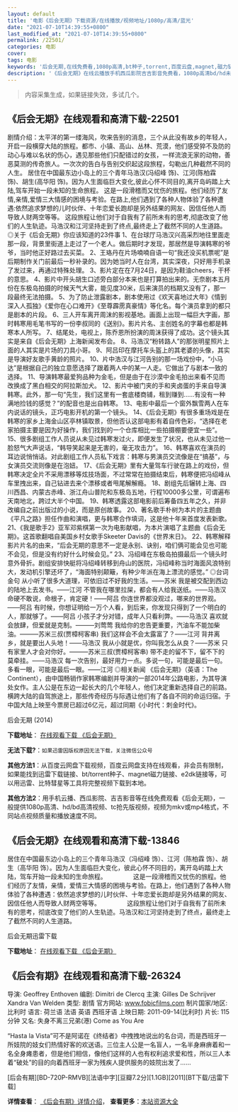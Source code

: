 ```yaml
---
layout: default
title: '电影《后会无期》下载资源/在线播放/视频地址/1080p/高清/蓝光'
date: "2021-07-10T14:39:55+0800"
last_modified_at: "2021-07-10T14:39:55+0800"
permalink: /22501/
categories: 电影
cover:
tags: 电影
keywords: '后会无期,在线免费看,1080p高清,bt种子,torrent,百度云盘,magnet,磁力链,迅雷下载资源'
description: '《后会无期》在线云播放手机西瓜影院吉吉影音免费看，1080p高清bd/hd未删减完整版和tc抢先枪版，mkv/mp4格式，附带bt/torrent种子、magnet/磁力链、百度云盘、网盘资源迅雷下载链接'
---
```


>内容采集生成，如果链接失效，多试几个。


## 《后会无期》在线观看和高清下载-22501

剧情介绍：太平洋的第一缕海风，吹来告别的消息，三个从此没有故乡的年轻人，开启一段横穿大陆的旅程。都市、小镇、高山、丛林、荒漠，他们感受猝不及防的动心与难以名状的伤心，遇见那些他们只配错过的女孩，一样流浪无家的动物，善恶莫测的传奇旅人。一次次的告白与告别交织起这段旅程，勾勒出几种截然不同的人生。   居住在中国最东边小岛上的三个青年马浩汉(冯绍峰 饰)、江河(陈柏霖 饰)、胡生(高华阳 饰)。因为人生面临巨大变化,彼此心怀不同目的,离开岛屿踏上大陆,驾车开始一段未知的生命旅程。   这是一段滑稽而又忧伤的旅程。他们经历了友情,亲情,爱情三大情感的困境与考验。在路上,他们遇到了各种人物体验了各种遭遇:依然追求梦想的儿时伙伴、十年恋爱长跑却是另外结果的网友、因信任他人而导致人财两空等等。   这段旅程让他们对于自我有了前所未有的思考,彻底改变了他们的人生轨迹。马浩汉和江河坚持走到了终点,最终走上了截然不同的人生道路。   ◎关于《后会无期》你应该知道的23件事   1、在台球厅马浩汉兴高采烈地往里面走那一段，背景里街道上走过了一个老人。做后期时才发现，那居然是导演韩寒的爷爷，当时他正好路过去买菜。   2、王珞丹在片场喃喃自语一句“我还没买机票呢”是后期制作关门前最后一秒补录的。因为她当时人在台湾，其实深夜，只好用手机录了发过来，再通过特殊处理。   3、影片定在在7月24日，是因为鞋油cheers，干杯的意思。   4、影片中开头胡生口述旁白部分本来也是打算拍出来的。无奈剧本五月份在东极岛拍摄的时候天气大雾，能见度30米，后来演员的档期又没有了，那一段最终无法拍摄。   5、为了防止泄露剧本，剧本使用过《欢天喜地过大年》《情到深入人孤独》《爱你在心口难开》《至尊霹雳真豪情》等化名。每个演员拿到的都只是剧本的片段。   6、三人开车离开周沫的影视基地。画面上出现一幅巨大字画，那时韩寒用毛笔书写的一份李叔同的《送别》。影片片名、主创姓名的字幕也都是韩寒本人所写。   7、结尾处，电视上，陈乔恩所扮演的周沫获得了成功。这个镜头其实是来自《后会无期》上海新闻发布会。   8、马浩汉“粉转路人”的那张明星照片上面的人其实是片场的刀具小哥。   9、阿吕印在摩托车头盔上的其老婆的头像，其实是导演好友歌手黄龄的照片。   10、片中浩汉与江河告别的那一场戏份中，“小马达”是根据自己的独立意愿选择了跟着两人中的某一人走。它做出了与剧本一致的选择。   11、导演韩寒最爱狗品种为金毛，但是由于在沙漠中金毛拍出来看不见而改换成了黑白相交的阿拉斯加犬。   12、影片中被门夹的手和夹卤蛋的手来自导演韩寒。此外，那一句“先生，我们这里有一套底楼商铺，租到赚到……有没有一种满地捡钱的感觉？”的配音也是出自韩寒。   13、电影中最后一个窗外飘雪两人在车内说话的镜头，正巧电影开机的第一个镜头。   14、《后会无期》有很多重场戏是在韩寒的家乡上海金山区亭林镇取景，但他否认这部电影有着自传色彩，“选择在老家拍摄主要是因为好操作，我们找到的一个仓库相比一些拍摄棚要便宜一些”。   15、很多剧组工作人员说从未见过韩寒发过火，即便发生了状况，也从未见过他一脸怒气大声说话，“韩导笑起来是无害的，毫无攻击力”。   16、韩寒喜欢在演员的耳边说悄悄话。对此剧组工作人员私下戏言：韩寒与男演员交流像是在“搞基”，与女演员交流则像是在泡妞。   17、《后会无期》里有大量驾车行驶在路上的戏份，但韩寒决定全片不采用漂移等炫技场面，不过常常在拍摄结束后，韩寒便把冯绍峰从车里拽出来，自己钻进去来个漂移或者甩尾解解瘾。   18、剧组先后辗转上海、四川西昌、内蒙古赤峰、浙江舟山普陀和东极岛五地，行程10000多公里，可谓遍布天南地北，跨过大半个中国。   19、韩寒透露这部电影前后筹备四五年之久，并非改编自之前出版过的小说，而是原创故事。   20、著名歌手朴树为本片的主题曲《平凡之路》担任作曲和演唱，更与韩寒合作填词，这是他十年来首度发表新歌。   21、《我是歌手2》亚军邓紫棋第一次为电影献唱，为本片演唱了主题曲《后会无期》。这首歌翻唱自美国乡村女歌手Skeeter Davis的《世界末日》。   22、韩寒解释影片片名的由来，“后会无期的意思不一定是永别、诀别，咱们俩可能会见也可能不会见，但是没有约好什么时候会见。”   23、冯绍峰在东极岛拍摄最后一个镜头时意外骨折。剧组安排快艇将冯绍峰转移到舟山的医院，冯绍峰称当时海面风浪特别大，发动机引擎还坏了，“海面特别颠簸，有种少年派在海上漂流的感觉。”   ◎台词金句   从小听了很多大道理，可依旧过不好我的生活。——苏米   我是被交配到西边的陆地上去发书。——江河   不管我在哪里拉屎，都会有人给我送纸。——马浩汉   命硬不敢说，命根子，肯定硬！——阿吕   你连世界都没观过，哪来的世界观。——阿吕   有时候，你想证明给一万个人看，到后来，你发现只得到了一个明白的人，那就够了。——阿吕   小孩子才分对错，成年人只看利弊。——马浩汉   喜欢就会放肆，但爱就是克制。———刘莺莺   我给你的忠告更重要，汽油车不能加柴油。———苏米三叔(贾樟柯客串)   我们这样会不会太露富了？——江河   背井离乡，就是要出人头地！——马浩汉   我从小就是优，你叫我怎么从良？——苏米   只有家里人才会对你好。———苏米三叔(贾樟柯客串)   带不走的留不下，留不下的莫牵挂。——马浩汉   每一次告别，最好用力一点。多说一句，可能是最后一句。多看一眼，可能是最后一眼。——江河   ◎相关新闻   《后会无期》（英语：The Continent），由中国畅销作家韩寒编剧并导演的一部2014年公路电影，为其导演处女作。主人公是在东边一起长大的几个年轻人，他们决定重新选择自己的前路。横跨大陆的自驾旅途上，那些传奇经历与际遇让他们有了各自不同的命运归宿。于中国大陆上映至今票房已超过6亿元，超过同期《小时代：刺金时代》。


后会无期 (2014)

**下载地址**： [在线观看下载 《后会无期》](https://www.btbtdy.me/btdy/dy436.html) 


**无法下载?**：`如果迅雷因版权原因无法下载，关注微信公众号 `

**其他方法1**：从百度云网盘下载视频，百度云网盘支持在线观看，非会员有限制，如果能找到迅雷下载链接、bt/torrent种子、magnet磁力链接、e2dk链接等，可以用迅雷、比特彗星等工具将完整视频下载到本地。

**其他方法2**：用手机云播、西瓜影院、吉吉影音等在线免费观看《后会无期》，一般提供1080p高清、hd/bd高清视频、tc抢先版视频，视频为mkv或mp4格式，不同站点视频质量和播放速度不同。


## 《后会无期》在线观看和高清下载-13846

居住在中国最东边小岛上的三个青年马浩汉（冯绍峰 饰）、江河（陈柏霖 饰）、胡生（高华阳 饰）。因为人生面临巨大变化，彼此心怀不同目的，离开岛屿踏上大陆，驾车开始一段未知的生命旅程。 　　　　这是一段滑稽而又忧伤的旅程。他们经历了友情，亲情，爱情三大情感的困境与考验。在路上，他们遇到了各种人物体验了各种遭遇：依然追求梦想的儿时伙伴、十年恋爱长跑却是另外结果的网友、因信任他人而导致人财两空等等。 　　　　这段旅程让他们对于自我有了前所未有的思考，彻底改变了他们的人生轨迹。马浩汉和江河坚持走到了终点，最终走上了截然不同的人生道路。<!---剧情end--->


后会无期迅雷下载

**下载地址**： [在线观看下载 《后会无期》](https://www.993dy.com//vod-detail-id-20645.html) 


## 《后会有期》在线观看和高清下载-26324

导演: Geoffrey Enthoven 编剧: Dimitri de Clercq 主演: Gilles De Schrijver Xandra Van Welden 类型: 剧情 官方网站: www.fobicfilms.com 制片国家/地区: 比利时 语言: 荷兰语 法语 英语 西班牙语 上映日期: 2011-09-14(比利时) 片长: 115分钟 又名: 失身不离三兄弟(港) Come as You Are

“Hasta la Vista”可不是阿诺在《终结者》中拽拽地说出的名台词，而是西班牙一所妓院的妓女们热情好客的欢送语。三位主人公是一名盲人，一名半身麻痹着和一名全身瘫患者，但是他们相信，像他们这样的人也有权利追求爱和性，所以三人本着“破处”的目的向着西班牙一家为残疾人提供服务的妓院出发了……


[后会有期][BD-720P-RMVB][法语中字][豆瓣7.2分][1.1GB][2011][BT下载/迅雷下载]

**详情查看**： [《后会有期》详情介绍](/movie/26324/)， **查看更多**：[本站资源大全](/movie/t/all/)

